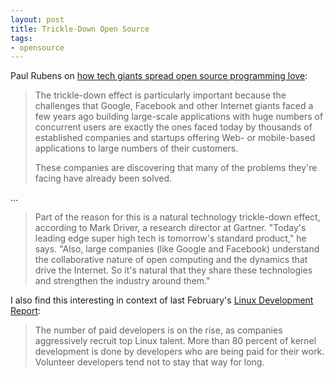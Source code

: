 ```yaml
---
layout: post
title: Trickle-Down Open Source
tags:
- opensource
---
```


Paul Rubens on [how tech giants spread open source programming love](http://www.infoworld.com/article/3020442/open-source-tools/how-tech-giants-spread-open-source-programming-love.html#tk.rss_opensourcetools):

> The trickle-down effect is particularly important because the challenges that Google, Facebook and other Internet giants faced a few years ago building large-scale applications with huge numbers of concurrent users are exactly the ones faced today by thousands of established companies and startups offering Web- or mobile-based applications to large numbers of their customers.
>
> These companies are discovering that many of the problems they're facing have already been solved.

…

> Part of the reason for this is a natural technology trickle-down effect, according to Mark Driver, a research director at Gartner. "Today's leading edge super high tech is tomorrow's standard product," he says. "Also, large companies (like Google and Facebook) understand the collaborative nature of open computing and the dynamics that drive the Internet. So it's natural that they share these technologies and strengthen the industry around them."

I also find this interesting in context of last February's [Linux Development Report](http://www.linuxfoundation.org/news-media/announcements/2015/02/linux-foundation-releases-linux-development-report):

> The number of paid developers is on the rise, as companies aggressively recruit top Linux talent. More than 80 percent of kernel development is done by developers who are being paid for their work. Volunteer developers tend not to stay that way for long.
